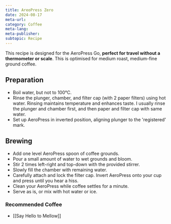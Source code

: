 ```yaml
---
title: AreoPress Zero
date: 2024-08-17
meta-url: 
category: Coffee
meta-lang: 
meta-publisher: 
subtopic: Recipe
---
```

This recipe is designed for the AeroPress Go, **perfect for travel without a thermometer or scale**. This is optimised for medium roast, medium-fine ground coffee.
## Preparation
- Boil water, but not to 100°C.
- Rinse the plunger, chamber, and filter cap (with 2 paper filters) using hot water. Rinsing maintains temperature and enhances taste. I usually rinse the plunger and chamber first, and then paper and filter cap with same water. 
- Set up AeroPress in inverted position, aligning plunger to the 'registered' mark.

## Brewing
- Add one level AeroPress spoon of coffee grounds.
- Pour a small amount of water to wet grounds and bloom.
- Stir 2 times left-right and top-down with the provided stirrer.
- Slowly fill the chamber with remaining water.
- Carefully attach and lock the filter cap. Invert AeroPress onto your cup and press until you hear a hiss.
- Clean your AeroPress while coffee settles for a minute.
- Serve as is, or mix with hot water or ice.

### Recommended Coffee
- [[Say Hello to Mellow]]
